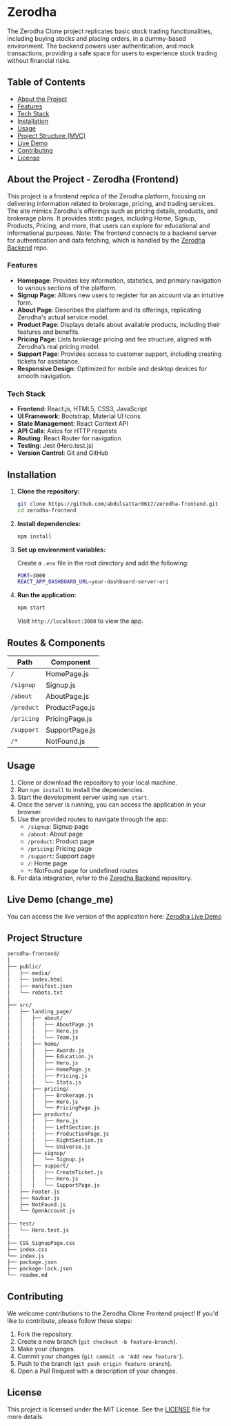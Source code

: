 # Zerodha

The Zerodha Clone project replicates basic stock trading functionalities, including buying stocks and placing orders, in a dummy-based environment. The backend powers user authentication, and mock transactions, providing a safe space for users to experience stock trading without financial risks.

## Table of Contents

- [About the Project](#about-the-project)
- [Features](#features)
- [Tech Stack](#tech-stack)
- [Installation](#installation)
- [Usage](#usage)
- [Project Structure (MVC)](#project-structure-mvc)
- [Live Demo](#live-demo)
- [Contributing](#contributing)
- [License](#license)

## About the Project - Zerodha (Frontend)

This project is a frontend replica of the Zerodha platform, focusing on delivering information related to brokerage, pricing, and trading services. The site mimics Zerodha's offerings such as pricing details, products, and brokerage plans. It provides static pages, including Home, Signup, Products, Pricing, and more, that users can explore for educational and informational purposes. Note: The frontend connects to a backend server for authentication and data fetching, which is handled by the [Zerodha Backend](https://github.com/abdulsattar0617/zerodha-backend) repo.

 
### Features

- **Homepage**: Provides key information, statistics, and primary navigation to various sections of the platform.
- **Signup Page**: Allows new users to register for an account via an intuitive form.
- **About Page**: Describes the platform and its offerings, replicating Zerodha's actual service model.
- **Product Page**: Displays details about available products, including their features and benefits.
- **Pricing Page**: Lists brokerage pricing and fee structure, aligned with Zerodha’s real pricing model.
- **Support Page**: Provides access to customer support, including creating tickets for assistance.
- **Responsive Design**: Optimized for mobile and desktop devices for smooth navigation.


### Tech Stack

- **Frontend**: React.js, HTML5, CSS3, JavaScript
- **UI Framework**: Bootstrap, Material UI Icons
- **State Management**: React Context API
- **API Calls**: Axios for HTTP requests
- **Routing**: React Router for navigation
- **Testing**: Jest (Hero.test.js)
- **Version Control**: Git and GitHub



## Installation

1. **Clone the repository:**

   ```bash
   git clone https://github.com/abdulsattar0617/zerodha-frontend.git
   cd zerodha-frontend
   ```

2. **Install dependencies:**

   ```bash
   npm install
   ```

3. **Set up environment variables:**

   Create a `.env` file in the root directory and add the following:

   ```bash
   PORT=3000
   REACT_APP_DASHBOARD_URL=your-dashboard-server-uri
   ```

4. **Run the application:**

   ```bash
   npm start
   ```

   Visit `http://localhost:3000` to view the app.


## Routes & Components

| Path           | Component        |
|----------------|------------------|
| `/`            | HomePage.js      |
| `/signup`      | Signup.js        |
| `/about`       | AboutPage.js     |
| `/product`     | ProductPage.js   |
| `/pricing`     | PricingPage.js   |
| `/support`     | SupportPage.js   |
| `/*`           | NotFound.js      |



 
## Usage

1. Clone or download the repository to your local machine.
2. Run `npm install` to install the dependencies.
3. Start the development server using `npm start`.
4. Once the server is running, you can access the application in your browser.
5. Use the provided routes to navigate through the app:
   - `/signup`: Signup page
   - `/about`: About page
   - `/product`: Product page
   - `/pricing`: Pricing page
   - `/support`: Support page
   - `/`: Home page
   - `*`: NotFound page for undefined routes
6. For data integration, refer to the [Zerodha Backend](https://github.com/abdulsattar0617/zerodha-backend) repository.


## Live Demo (change_me)

You can access the live version of the application here: [Zerodha Live Demo](https://wanderlust-zr73.onrender.com/)


## Project Structure

```bash
zerodha-frontend/
│
├── public/
│   ├── media/
│   ├── index.html
│   ├── manifest.json
│   └── robots.txt
│
├── src/
│   ├── landing_page/
│   │   ├── about/
│   │   │   ├── AboutPage.js
│   │   │   ├── Hero.js
│   │   │   └── Team.js
│   │   ├── home/
│   │   │   ├── Awards.js
│   │   │   ├── Education.js
│   │   │   ├── Hero.js
│   │   │   ├── HomePage.js
│   │   │   ├── Pricing.js
│   │   │   └── Stats.js
│   │   ├── pricing/
│   │   │   ├── Brokerage.js
│   │   │   ├── Hero.js
│   │   │   └── PricingPage.js
│   │   ├── products/
│   │   │   ├── Hero.js
│   │   │   ├── LeftSection.js
│   │   │   ├── ProductionPage.js
│   │   │   ├── RightSection.js
│   │   │   └── Universe.js
│   │   ├── signup/
│   │   │   └── Signup.js
│   │   ├── support/
│   │   │   ├── CreateTicket.js
│   │   │   ├── Hero.js
│   │   │   └── SupportPage.js
│   ├── Footer.js
│   ├── Navbar.js
│   ├── NotFound.js
│   └── OpenAccount.js
│
├── test/
│   └── Hero.test.js
│
├── CSS_SignupPage.css
├── index.css
└── index.js
├── package.json
├── package-lock.json
└── readme.md
```

## Contributing

We welcome contributions to the Zerodha Clone Frontend project! If you'd like to contribute, please follow these steps:

1. Fork the repository.
2. Create a new branch (`git checkout -b feature-branch`).
3. Make your changes.
4. Commit your changes (`git commit -m 'Add new feature'`).
5. Push to the branch (`git push origin feature-branch`).
6. Open a Pull Request with a description of your changes.

## License

This project is licensed under the MIT License. See the [LICENSE](https://github.com/abdulsattar0617/zerodha-frontend/blob/main/LICENSE) file for more details.
